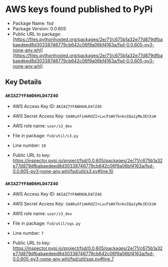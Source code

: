 # AWS keys found published to PyPi

* Package Name: fsd
* Package Version: 0.0.605
* Public URL to package: [https://files.pythonhosted.org/packages/2e/71/c675b1a32e77d879dfbabaedeed8d30338746779cb642c06f9a06bf4163a/fsd-0.0.605-py3-none-any.whl](https://files.pythonhosted.org/packages/2e/71/c675b1a32e77d879dfbabaedeed8d30338746779cb642c06f9a06bf4163a/fsd-0.0.605-py3-none-any.whl)

## Key Details

### `AKIAZ7YFAWD6HLD47Z4O`

* AWS Access Key ID: `AKIAZ7YFAWD6HLD47Z4O`
* AWS Secret Access Key: `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` 
* AWS role name: `user/s3_dev`
* File in package: `fsd/util/s3.py`
* Line number: `10`

* Public URL to key: https://inspector.pypi.io/project/fsd/0.0.605/packages/2e/71/c675b1a32e77d879dfbabaedeed8d30338746779cb642c06f9a06bf4163a/fsd-0.0.605-py3-none-any.whl/fsd/util/s3.py#line.10



### `AKIAZ7YFAWD6HLD47Z4O`

* AWS Access Key ID: `AKIAZ7YFAWD6HLD47Z4O`
* AWS Secret Access Key: `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` 
* AWS role name: `user/s3_dev`
* File in package: `fsd/util/sqs.py`
* Line number: `7`

* Public URL to key: https://inspector.pypi.io/project/fsd/0.0.605/packages/2e/71/c675b1a32e77d879dfbabaedeed8d30338746779cb642c06f9a06bf4163a/fsd-0.0.605-py3-none-any.whl/fsd/util/sqs.py#line.7


